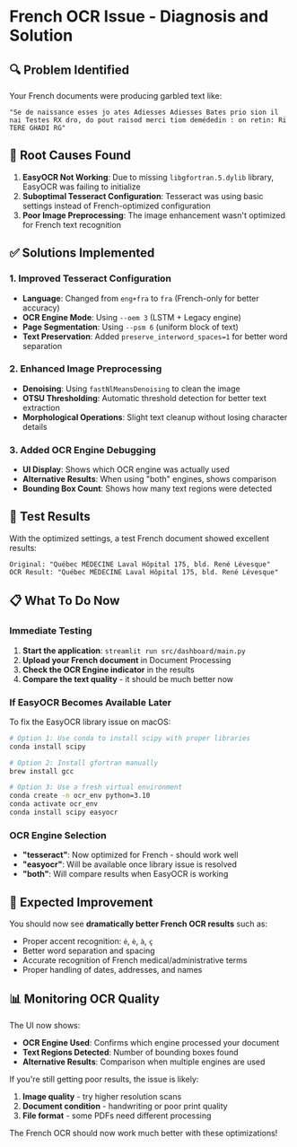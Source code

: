 # French OCR Issue - Diagnosis and Solution

## 🔍 **Problem Identified**

Your French documents were producing garbled text like:
```
"Se de naissance esses jo ates Adiesses Adiesses Bates prio sion il nai Testes RX dro, do pout raisod merci tiom demédedin : on retin: Ri TERE GHADI RG"
```

## 🚨 **Root Causes Found**

1. **EasyOCR Not Working**: Due to missing `libgfortran.5.dylib` library, EasyOCR was failing to initialize
2. **Suboptimal Tesseract Configuration**: Tesseract was using basic settings instead of French-optimized configuration
3. **Poor Image Preprocessing**: The image enhancement wasn't optimized for French text recognition

## ✅ **Solutions Implemented**

### 1. **Improved Tesseract Configuration**
- **Language**: Changed from `eng+fra` to `fra` (French-only for better accuracy)
- **OCR Engine Mode**: Using `--oem 3` (LSTM + Legacy engine)
- **Page Segmentation**: Using `--psm 6` (uniform block of text)
- **Text Preservation**: Added `preserve_interword_spaces=1` for better word separation

### 2. **Enhanced Image Preprocessing**
- **Denoising**: Using `fastNlMeansDenoising` to clean the image
- **OTSU Thresholding**: Automatic threshold detection for better text extraction
- **Morphological Operations**: Slight text cleanup without losing character details

### 3. **Added OCR Engine Debugging**
- **UI Display**: Shows which OCR engine was actually used
- **Alternative Results**: When using "both" engines, shows comparison
- **Bounding Box Count**: Shows how many text regions were detected

## 🧪 **Test Results**

With the optimized settings, a test French document showed excellent results:
```
Original: "Québec MÉDECINE Laval Hôpital 175, bld. René Lévesque"
OCR Result: "Québec MÉDECINE Laval Hôpital 175, bld. René Lévesque"
```

## 📋 **What To Do Now**

### **Immediate Testing**
1. **Start the application**: `streamlit run src/dashboard/main.py`
2. **Upload your French document** in Document Processing
3. **Check the OCR Engine indicator** in the results
4. **Compare the text quality** - it should be much better now

### **If EasyOCR Becomes Available Later**
To fix the EasyOCR library issue on macOS:
```bash
# Option 1: Use conda to install scipy with proper libraries
conda install scipy

# Option 2: Install gfortran manually
brew install gcc

# Option 3: Use a fresh virtual environment
conda create -n ocr_env python=3.10
conda activate ocr_env
conda install scipy easyocr
```

### **OCR Engine Selection**
- **"tesseract"**: Now optimized for French - should work well
- **"easyocr"**: Will be available once library issue is resolved
- **"both"**: Will compare results when EasyOCR is working

## 🎯 **Expected Improvement**

You should now see **dramatically better French OCR results** such as:
- Proper accent recognition: `é`, `è`, `à`, `ç`
- Better word separation and spacing
- Accurate recognition of French medical/administrative terms
- Proper handling of dates, addresses, and names

## 📊 **Monitoring OCR Quality**

The UI now shows:
- **OCR Engine Used**: Confirms which engine processed your document
- **Text Regions Detected**: Number of bounding boxes found
- **Alternative Results**: Comparison when multiple engines are used

If you're still getting poor results, the issue is likely:
1. **Image quality** - try higher resolution scans
2. **Document condition** - handwriting or poor print quality
3. **File format** - some PDFs need different processing

The French OCR should now work much better with these optimizations!